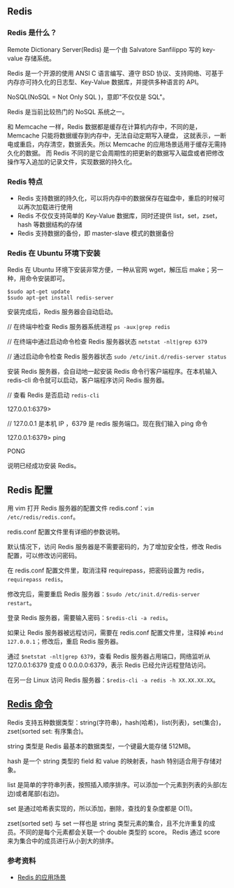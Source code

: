 ## Redis

### Redis 是什么？

Remote Dictionary Server(Redis) 是一个由 Salvatore Sanfilippo 写的 key-value 存储系统。

Redis 是一个开源的使用 ANSI C 语言编写、遵守 BSD 协议、支持网络、可基于内存亦可持久化的日志型、Key-Value 数据库，并提供多种语言的 API。

NoSQL(NoSQL = Not Only SQL )，意即"不仅仅是 SQL"。

Redis 是当前比较热门的 NoSQL 系统之一。

和 Memcache 一样，Redis 数据都是缓存在计算机内存中，不同的是，Memcache 只能将数据缓存到内存中，无法自动定期写入硬盘，
这就表示，一断电或重启，内存清空，数据丢失。所以 Memcache 的应用场景适用于缓存无需持久化的数据。
而 Redis 不同的是它会周期性的把更新的数据写入磁盘或者把修改操作写入追加的记录文件，实现数据的持久化。

### Redis 特点

* Redis 支持数据的持久化，可以将内存中的数据保存在磁盘中，重启的时候可以再次加载进行使用
* Redis 不仅仅支持简单的 Key-Value 数据库，同时还提供 list，set，zset，hash 等数据结构的存储
* Redis 支持数据的备份，即 master-slave 模式的数据备份

### Redis 在 Ubuntu 环境下安装

Redis 在 Ubuntu 环境下安装非常方便，一种从官网 wget，解压后 make；另一种，用命令安装即可。

```shell
$sudo apt-get update
$sudo apt-get install redis-server
```

安装完成后，Redis 服务器会自动启动。

// 在终端中检查 Redis 服务器系统进程
`ps -aux|grep redis`

// 在终端中通过启动命令检查 Redis 服务器状态
`netstat -nlt|grep 6379`

// 通过启动命令检查 Redis 服务器状态
`sudo /etc/init.d/redis-server status`

安装 Redis 服务器，会自动地一起安装 Redis 命令行客户端程序。在本机输入 redis-cli 命令就可以启动，客户端程序访问 Redis 服务器。

// 查看 Redis 是否启动
`redis-cli`

127.0.0.1:6379>

// 127.0.0.1 是本机 IP ，6379 是 redis 服务端口。现在我们输入 ping 命令

127.0.0.1:6379> ping

PONG

说明已经成功安装 Redis。

## Redis 配置

用 vim 打开 Redis 服务器的配置文件 redis.conf：`vim /etc/redis/redis.conf`。

redis.conf 配置文件里有详细的参数说明。

默认情况下，访问 Redis 服务器是不需要密码的，为了增加安全性，修改 Redis 配置，可以修改访问密码。

在 redis.conf 配置文件里，取消注释 requirepass，把密码设置为 redis，`requirepass redis`。

修改完后，需要重启 Redis 服务器：`$sudo /etc/init.d/redis-server restart`。

登录 Redis 服务器，需要输入密码：`$redis-cli -a redis`。

如果让 Redis 服务器被远程访问，需要在 redis.conf 配置文件里，注释掉 `#bind 127.0.0.1`；修改后，重启 Redis 服务器。

通过 `$netstat -nlt|grep 6379`，查看 Redis 服务器占用端口，网络监听从 127.0.0.1:6379 变成 0 0.0.0.0:6379，表示 Redis 已经允许远程登陆访问。

在另一台 Linux 访问 Redis 服务器：`$redis-cli -a redis -h XX.XX.XX.XX`。

## [Redis 命令](https://github.com/steveLauwh/Database/blob/master/Redis/Redis%20%E5%91%BD%E4%BB%A4.md)

Redis 支持五种数据类型：string(字符串)，hash(哈希)，list(列表)，set(集合)，zset(sorted set: 有序集合)。

string 类型是 Redis 最基本的数据类型，一个键最大能存储 512MB。

hash 是一个 string 类型的 field 和 value 的映射表，hash 特别适合用于存储对象。

list 是简单的字符串列表，按照插入顺序排序。可以添加一个元素到列表的头部(左边)或者尾部(右边)。

set 是通过哈希表实现的，所以添加，删除，查找的复杂度都是 O(1)。

zset(sorted set) 与 set 一样也是 string 类型元素的集合，且不允许重复的成员。不同的是每个元素都会关联一个 double 类型的 score。
Redis 通过 score 来为集合中的成员进行从小到大的排序。

### 参考资料

* [Redis 的应用场景](http://blog.csdn.net/hguisu/article/details/8836819)
